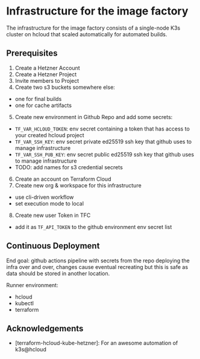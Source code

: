 # Infrastructure for the image factory

The infrastructure for the image factory consists of a single-node K3s cluster on hcloud that scaled automatically for automated builds.

## Prerequisites

1. Create a Hetzner Account
2. Create a Hetzner Project
3. Invite members to Project
4. Create two s3 buckets somewhere else:

- one for final builds
- one for cache artifacts

5. Create new environment in Github Repo and add some secrets:

- `TF_VAR_HCLOUD_TOKEN`: env secret containing a token that has access to your created hcloud project
- `TF_VAR_SSH_KEY`: env secret  private ed25519 ssh key that github uses to manage infrastructure
- `TF_VAR_SSH_PUB_KEY`: env secret public ed25519 ssh key that github uses to manage infrastructure
- TODO: add names for s3 credential secrets

6. Create an account on Terraform Cloud
7. Create new org & workspace for this infrastructure

- use cli-driven workflow
- set execution mode to local

8. Create new user Token in TFC

- add it as `TF_API_TOKEN` to the github environment env secret list

## Continuous Deployment

End goal: github actions pipeline with secrets from the repo deploying the infra over and over, changes cause eventual recreating but this is safe as data should be stored in another location.

Runner environment:

- hcloud
- kubectl
- terraform

## Acknowledgements

- [terraform-hcloud-kube-hetzner]: For an awesome automation of k3s@hcloud

